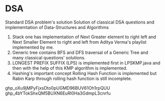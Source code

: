 # DSA
Standard DSA problem's solution
Solution of classical DSA questions and implememtation of Data-Structures and Algorithms
1) Stack one has implementation of Next Greater element to right left and Next Smaller Element to right and left from Aditya Verma's playlist 
implemented by me.
2) Generic tree contains BFS and DFS traversal of a Generic Tree and many classical questions' solutions.
3) LONGEST PREFIX SUFFIX (LPS) is implemented first in LPSKMP.java and then with the help of this KMP algorithm is implemented.
4) Hashing's important concept Rolling Hash Function is implemented but Rabin Karp through rolling hash function is still incomplete.

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
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
